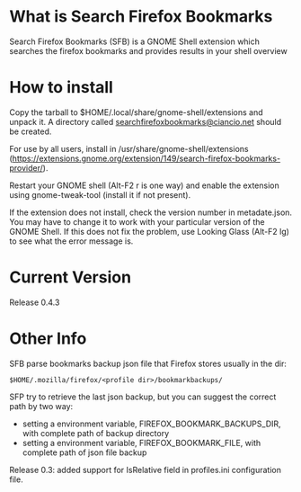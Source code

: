 What is Search Firefox Bookmarks
========================

Search Firefox Bookmarks (SFB) is a GNOME Shell extension which searches the firefox bookmarks and provides results in your shell overview


How to install
========================

Copy the tarball to $HOME/.local/share/gnome-shell/extensions
and unpack it. A directory called searchfirefoxbookmarks@ciancio.net
should be created. 

For use by all users, install in /usr/share/gnome-shell/extensions (https://extensions.gnome.org/extension/149/search-firefox-bookmarks-provider/).

Restart your GNOME shell (Alt-F2 r is one way) and enable the
extension using gnome-tweak-tool (install it if not present).

If the extension does not install, check the version number in
metadate.json. You may have to change it to work with your
particular version of the GNOME Shell. If this does not fix
the problem, use Looking Glass (Alt-F2 lg) to see what the
error message is.

Current Version
========================

Release 0.4.3

Other Info
========================

SFB parse bookmarks backup json file that Firefox stores usually in the dir:

	$HOME/.mozilla/firefox/<profile dir>/bookmarkbackups/

SFP try to retrieve the last json backup, but you can suggest the correct path by two way:

* setting a environment variable, FIREFOX_BOOKMARK_BACKUPS_DIR, with complete path of backup directory
* setting a environment variable, FIREFOX_BOOKMARK_FILE, with complete path of json file backup


Release 0.3: added support for IsRelative field in profiles.ini configuration file.

